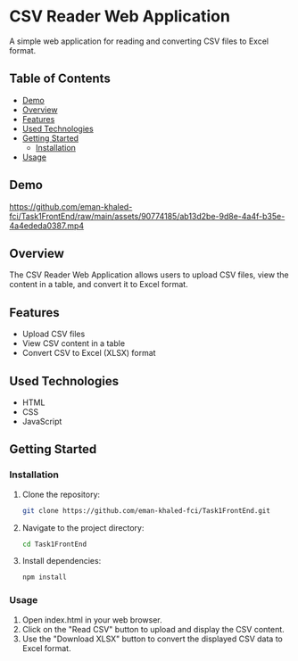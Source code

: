 # CSV Reader Web Application

A simple web application for reading and converting CSV files to Excel format.

## Table of Contents
- [Demo](#demo)
- [Overview](#overview)
- [Features](#features)
- [Used Technologies](#used-technologies)
- [Getting Started](#getting-started)
  - [Installation](#installation)
- [Usage](#usage)

## Demo

https://github.com/eman-khaled-fci/Task1FrontEnd/raw/main/assets/90774185/ab13d2be-9d8e-4a4f-b35e-4a4ededa0387.mp4

## Overview

The CSV Reader Web Application allows users to upload CSV files, view the content in a table, and convert it to Excel format.


## Features

- Upload CSV files
- View CSV content in a table
- Convert CSV to Excel (XLSX) format
  
## Used Technologies

- HTML
- CSS
- JavaScript

## Getting Started

### Installation

1. Clone the repository:
   ```bash
   git clone https://github.com/eman-khaled-fci/Task1FrontEnd.git

2. Navigate to the project directory:
    ```bash
    cd Task1FrontEnd
3. Install dependencies:
    ```bash
    npm install
    
### Usage
1. Open index.html in your web browser.
2. Click on the "Read CSV" button to upload and display the CSV content.
3. Use the "Download XLSX" button to convert the displayed CSV data to Excel format.
